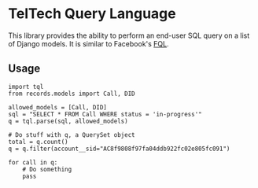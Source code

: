 TelTech Query Language
======================

This library provides the ability to perform an end-user SQL query on a list of Django models. It is similar to Facebook's [FQL](http://developers.facebook.com/docs/reference/fql/).

Usage
-----

    import tql
    from records.models import Call, DID
    
    allowed_models = [Call, DID]
    sql = "SELECT * FROM Call WHERE status = 'in-progress'"
    q = tql.parse(sql, allowed_models)
    
    # Do stuff with q, a QuerySet object
    total = q.count()
    q = q.filter(account__sid="AC8f9808f97fa04ddb922fc02e805fc091")
    
    for call in q:
        # Do something
        pass

